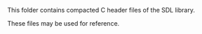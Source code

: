 This folder contains compacted C header files of the SDL library.

These files may be used for reference.

